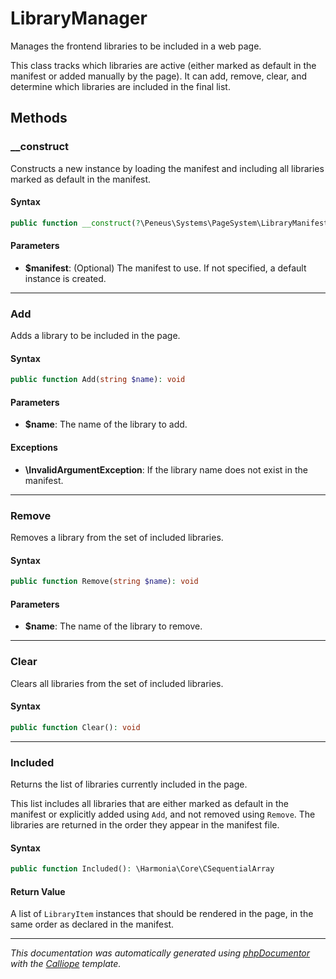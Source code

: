 # LibraryManager

Manages the frontend libraries to be included in a web page.

This class tracks which libraries are active (either marked as default in
the manifest or added manually by the page). It can add, remove, clear,
and determine which libraries are included in the final list.

## Methods

### __construct

Constructs a new instance by loading the manifest and including all
libraries marked as default in the manifest.

#### Syntax

```php
public function __construct(?\Peneus\Systems\PageSystem\LibraryManifest $manifest = null)
```

#### Parameters

- **$manifest**: (Optional) The manifest to use. If not specified, a default instance is created.

---

### Add

Adds a library to be included in the page.

#### Syntax

```php
public function Add(string $name): void
```

#### Parameters

- **$name**: The name of the library to add.

#### Exceptions

- **\InvalidArgumentException**: If the library name does not exist in the manifest.

---

### Remove

Removes a library from the set of included libraries.

#### Syntax

```php
public function Remove(string $name): void
```

#### Parameters

- **$name**: The name of the library to remove.

---

### Clear

Clears all libraries from the set of included libraries.

#### Syntax

```php
public function Clear(): void
```

---

### Included

Returns the list of libraries currently included in the page.

This list includes all libraries that are either marked as default in the
manifest or explicitly added using `Add`, and not removed using `Remove`.
The libraries are returned in the order they appear in the manifest file.

#### Syntax

```php
public function Included(): \Harmonia\Core\CSequentialArray
```

#### Return Value

A list of `LibraryItem` instances that should be rendered in the page, in the same order as declared in the manifest.

---

*This documentation was automatically generated using [phpDocumentor](http://www.phpdoc.org/) with the [Calliope](https://github.com/DaphneWebFramework/Calliope) template.*
